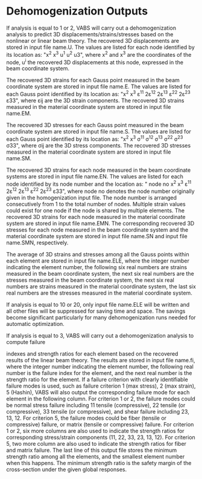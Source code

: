 # Dehomogenization Outputs

If analysis is equal to 1 or 2, VABS will carry out a dehomogenization analysis to predict 3D displacements/strains/stresses based on the nonlinear or linear beam theory. The recovered 3D displacements are stored in input file name.U. The values are listed for each node identified by its location as: "x<sup>2</sup> x<sup>3</sup> u<sup>1</sup> u<sup>2</sup> u3", where x<sup>2</sup> and x<sup>3</sup> are the coordinates of the node, u<sup>i</sup> the recovered 3D displacements at this node, expressed in the beam coordinate system.

The recovered 3D strains for each Gauss point measured in the beam coordinate system are stored in input file name.E. The values are listed for each Gauss point identified by its location as: "x<sup>2</sup> x<sup>3</sup> ε<sup>11</sup> 2ε<sup>12</sup> 2ε<sup>13</sup> ε<sup>22</sup> 2ε<sup>23</sup> ε33", where εij are the 3D strain components. The recovered 3D strains measured in the material coordinate system are stored in input file name.EM.

The recovered 3D stresses for each Gauss point measured in the beam coordinate system are stored in input file name.S. The values are listed for each Gauss point identified by its location as: "x<sup>2</sup> x<sup>3</sup> σ<sup>11</sup> σ<sup>12</sup> σ<sup>13</sup> σ<sup>22</sup> σ<sup>23</sup> σ33", where σij are the 3D stress components. The recovered 3D stresses measured in the material coordinate system are stored in input file name.SM.

The recovered 3D strains for each node measured in the beam coordinate systems are stored in input file name.EN. The values are listed for each node identified by its node number and the location as: " node no x<sup>2</sup> x<sup>3</sup> ε<sup>11</sup> 2ε<sup>12</sup> 2ε<sup>13</sup> ε<sup>22</sup> 2ε<sup>23</sup> ε33", where node no denotes the node number originally given in the homogenization input file. The node number is arranged consecutively from 1 to the total number of nodes. Multiple strain values could exist for one node if the node is shared by multiple elements. The recovered 3D strains for each node measured in the material coordinate system are stored in input file name.EMN. The corresponding recovered 3D stresses for each node measured in the beam coordinate system and the material coordinate system are stored in input file name.SN and input file name.SMN, respectively.

The average of 3D strains and stresses among all the Gauss points within each element are stored in input file name.ELE, where the integer number indicating the element number, the following six real numbers are strains measured in the beam coordinate system, the next six real numbers are the stresses measured in the beam coordinate system, the next six real numbers are strains measured in the material coordinate system, the last six real numbers are the stresses measured in the material coordinate system.

If analysis is equal to 10 or 20, only input file name.ELE will be written and all other files will be suppressed for saving time and space. The savings become significant particularly for many dehomogenization runs needed for automatic optimization.

If analysis is equal to 3, VABS will carry out a dehomogenization analysis to compute failure

indexes and strength ratios for each element based on the recovered results of the linear beam theory. The results are stored in input file name.fi, where the integer number indicating the element number, the following real number is the failure index for the element, and the next real number is the strength ratio for the element. If a failure criterion with clearly identifiable failure modes is used, such as failure criterion 1 (max stress), 2 (max strain), 5 (Hashin), VABS will also output the corresponding failure mode for each element in the following column. For criterion 1 or 2, the failure modes could be normal stress failure including 11 tensile (compressive), 22 tensile (or compressive), 33 tensile (or compressive), and shear failure including 23, 13, 12. For criterion 5, the failure modes could be fiber (tensile or compressive) failure, or matrix (tensile or compressive) failure. For criterion 1 or 2, six more columns are also used to indicate the strength ratios for corresponding stress/strain components (11, 22, 33, 23, 13, 12). For criterion 5, two more column are also used to indicate the strength ratios for fiber and matrix failure. The last line of this output file stores the minimum strength ratio among all the elements, and the smallest element number when this happens. The minimum strength ratio is the safety margin of the cross-section under the given global responses.
